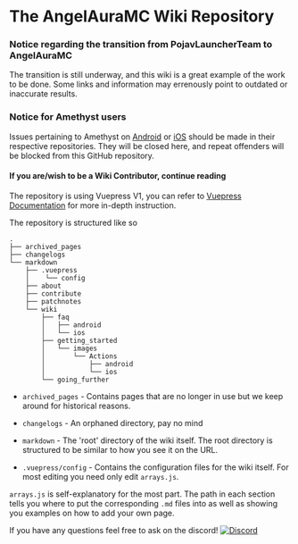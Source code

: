 # The AngelAuraMC Wiki Repository

### Notice regarding the transition from PojavLauncherTeam to AngelAuraMC
The transition is still underway, and this wiki is a great example of the work to be done. Some links and information may errenously point to outdated or inaccurate results. 

### Notice for Amethyst users
Issues pertaining to Amethyst on [Android](https://github.com/AngelAuraMC/Amethyst-Android) or [iOS](https://github.com/AngelAuraMC/Amethyst-iOS) should be made in their respective repositories. They will be closed here, and repeat offenders will be blocked from this GitHub repository.

#### If you are/wish to be a Wiki Contributor, continue reading

The repository is using Vuepress V1, you can refer to [Vuepress Documentation](https://v1.vuepress.vuejs.org/) for more in-depth instruction.

The repository is structured like so
```
.
├── archived_pages
├── changelogs
└── markdown
    ├── .vuepress
    │    └── config
    ├── about
    ├── contribute
    ├── patchnotes
    └── wiki
        ├── faq
        │   ├── android
        │   └── ios
        ├── getting_started
        │   └── images
        │       └── Actions
        │           ├── android
        │           └── ios
        └── going_further

```

* `archived_pages` - Contains pages that are no longer in use but we keep around for historical reasons.

* `changelogs` - An orphaned directory, pay no mind

* `markdown` - The 'root' directory of the wiki itself. The root directory is structured to be similar to how you see it on the URL.

* `.vuepress/config` - Contains the configuration files for the wiki itself. For most editing you need only edit `arrays.js`.


`arrays.js` is self-explanatory for the most part. The path in each section tells you where to put the corresponding `.md` files into as well as showing you examples on how to add your own page.

If you have any questions feel free to ask on the discord! [![Discord](https://img.shields.io/discord/724163890803638273.svg?label=&logo=discord&logoColor=ffffff&color=7389D8&labelColor=6A7EC2)](https://discord.com/invite/5ptqkyZxEy) 



